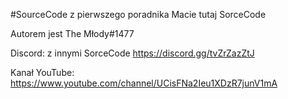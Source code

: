 #SourceCode z pierwszego poradnika
Macie tutaj SorceCode

Autorem jest The Młody#1477

Discord: z innymi SorceCode https://discord.gg/tvZrZazZtJ

Kanał YouTube: https://www.youtube.com/channel/UCisFNa2Ieu1XDzR7junV1mA

